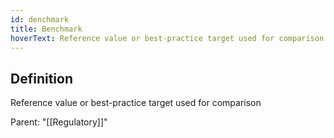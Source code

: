 ```yaml
---
id: denchmark
title: Benchmark
hoverText: Reference value or best-practice target used for comparison
---
```

## Definition
Reference value or best-practice target used for comparison

Parent: "[[Regulatory]]"